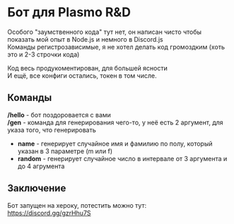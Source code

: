 # Бот для Plasmo R&D

Особого "заумственного кода" тут нет, он написан чисто чтобы показать мой опыт в Node.js и немного в Discord.js <br>
Команды регистрозависимые, я не хотел делать код громоздким (хоть это и 2-3 строчки кода)

Код весь продукоментирован, для большей ясности<br>
И ещё, все конфиги остались, токен в том числе.
## Команды
**/hello** - бот поздоровается с вами<br>
**/gen** - команда для генерирования чего-то, у неё есть 2 аргумент, для указа того, что генерировать
- **name** - генерирует случайное имя и фамилию по полу, который указан в 3 параметре (m или f)
- **random** - генерирует случайное число в интервале от 3 аргумента и до 4 агрумента

## Заключение
Бот запущен на хероку, потестить можно тут:
https://discord.gg/gzrHhu7S

